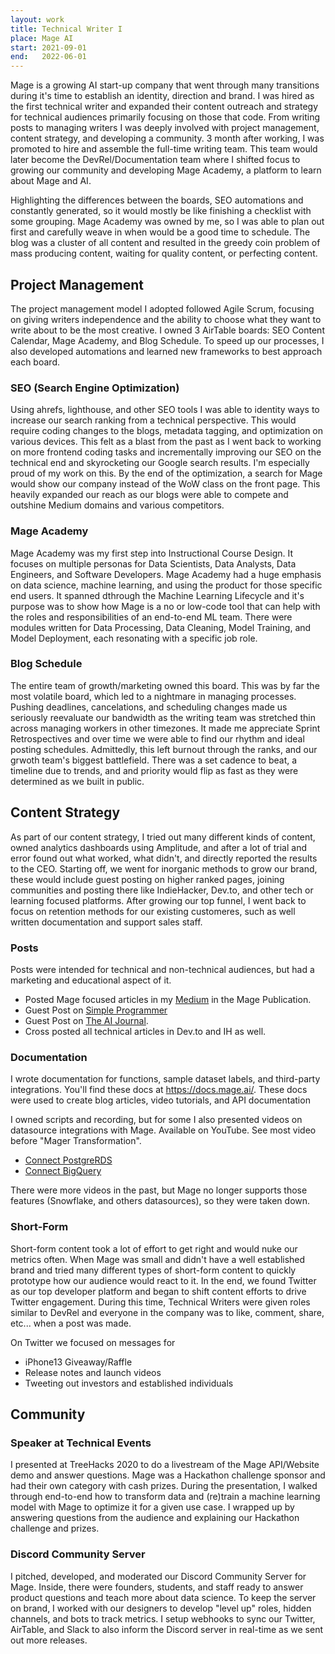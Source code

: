 ```yaml
---
layout: work
title: Technical Writer I
place: Mage AI
start: 2021-09-01
end:   2022-06-01
---
```


Mage is a growing AI start-up company that went through many transitions during it's time to establish an identity, direction and brand. I was hired as the first technical writer and expanded their content outreach and strategy for technical audiences primarily focusing on those that code. From writing posts to managing writers I was deeply involved with project management, content strategy, and developing a community. 3 month after working, I was promoted to hire and assemble the full-time writing team. This team would later become the DevRel/Documentation team where I shifted focus to growing our community and developing Mage Academy, a platform to learn about Mage and AI.

Highlighting the differences between the boards, SEO automations and constantly generated, so it would mostly be like finishing a checklist with some grouping. Mage Academy was owned by me, so I was able to plan out first and carefully weave in when would be a good time to schedule. The blog was a cluster of all content and resulted in the greedy coin problem of mass producing content, waiting for quality content, or perfecting content.

## Project Management

The project management model I adopted followed Agile Scrum, focusing on giving writers independence and the ability to choose what they want to write about to be the most creative. I owned 3 AirTable boards: SEO Content Calendar, Mage Academy, and Blog Schedule. To speed up our processes, I also developed automations and learned new frameworks to best approach each board.

### SEO (Search Engine Optimization)

Using ahrefs, lighthouse, and other SEO tools I was able to identity ways to increase our search ranking from a technical perspective. This would require coding changes to the blogs, metadata tagging, and optimization on various devices. This felt as a blast from the past as I went back to working on more frontend coding tasks and incrementally improving our SEO on the technical end and skyrocketing our Google search results. I'm especially proud of my work on this. By the end of the optimization, a search for Mage would show our company instead of the WoW class on the front page. This heavily expanded our reach as our blogs were able to compete and outshine Medium domains and various competitors.

### Mage Academy

Mage Academy was my first step into Instructional Course Design. It focuses on multiple personas for Data Scientists, Data Analysts, Data Engineers, and Software Developers. Mage Academy had a huge emphasis on data science, machine learning, and using the product for those specific end users. It spanned dthrough the Machine Learning Lifecycle and it's purpose was to show how Mage is a no or low-code tool that can help with the roles and responsibilities of an end-to-end ML team. There were modules written for Data Processing, Data Cleaning, Model Training, and Model Deployment, each resonating with a specific job role.

### Blog Schedule

The entire team of growth/marketing owned this board. This was by far the most volatile board, which led to a nightmare in managing processes. Pushing deadlines, cancelations, and scheduling changes made us seriously reevaluate our bandwidth as the writing team was stretched thin across managing workers in other timezones. It made me appreciate Sprint Retrospectives and over time we were able to find our rhythm and ideal posting schedules. Admittedly, this left burnout through the ranks, and our grwoth team's biggest battlefield. There was a set cadence to beat, a timeline due to trends, and and priority would flip as fast as they were determined as we built in public. 

## Content Strategy

As part of our content strategy, I tried out many different kinds of content, owned analytics dashboards using Amplitude, and after a lot of trial and error found out what worked, what didn't, and directly reported the results to the CEO. Starting off, we went for inorganic methods to grow our brand, these would include guest posting on higher ranked pages, joining communities and posting there like IndieHacker, Dev.to, and other tech or learning focused platforms. After growing our top funnel, I went back to focus on retention methods for our existing customeres, such as well written documentation and support sales staff. 

### Posts

Posts were intended for technical and non-technical audiences, but had a marketing and educational aspect of it.

- Posted Mage focused articles in my [Medium](https://medium.com/@tjandranathaniel) in the Mage Publication.
- Guest Post on [Simple Programmer](https://simpleprogrammer.com/integrate-your-work-life-balance/)
- Guest Post on [The AI Journal](https://aijourn.com/the-future-of-programming-low-code-ai-tools/).
- Cross posted all technical articles in Dev.to and IH as well.

### Documentation

I wrote documentation for functions, sample dataset labels, and third-party integrations. You'll find these docs at https://docs.mage.ai/. These docs were used to create blog articles, video tutorials, and API documentation

I owned scripts and recording, but for some I also presented videos on datasource integrations with Mage. Available on YouTube. See most video before "Mager Transformation".

- [Connect PostgreRDS](https://www.youtube.com/watch?v=NbOsqnFe35o)
- [Connect BigQuery](https://www.youtube.com/watch?v=ajIWV-GoxRs)

There were more videos in the past, but Mage no longer supports those features (Snowflake, and others datasources), so they were taken down.

### Short-Form

Short-form content took a lot of effort to get right and would nuke our metrics often. When Mage was small and didn't have a well established brand and tried many different types of short-form content to quickly prototype how our audience would react to it. In the end, we found Twitter as our top developer platform and began to shift content efforts to drive Twitter engagement. During this time, Technical Writers were given roles similar to DevRel and everyone in the company was to like, comment, share, etc... when a post was made.

On Twitter we focused on messages for 
- iPhone13 Giveaway/Raffle
- Release notes and launch videos
- Tweeting out investors and established individuals

## Community

### Speaker at Technical Events

I presented at TreeHacks 2020 to do a livestream of the Mage API/Website demo and answer questions. Mage was a Hackathon challenge sponsor and had their own category with cash prizes. During the presentation, I walked through end-to-end how to transform data and (re)train a machine learning model with Mage to optimize it for a given use case. I wrapped up by answering questions from the audience and explaining our Hackathon challenge and prizes.

### Discord Community Server

I pitched, developed, and moderated our Discord Community Server for Mage. Inside, there were founders, students, and staff ready to answer product questions and teach more about data science. To keep the server on brand, I worked with our designers to develop "level up" roles, hidden channels, and bots to track metrics. I setup webhooks to sync our Twitter, AirTable, and Slack to also inform the Discord server in real-time as we sent out more releases. 